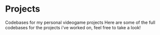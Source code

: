 # Projects
Codebases for my personal videogame projects
Here are some of the full codebases for the projects i've worked on, feel free to take a look!
